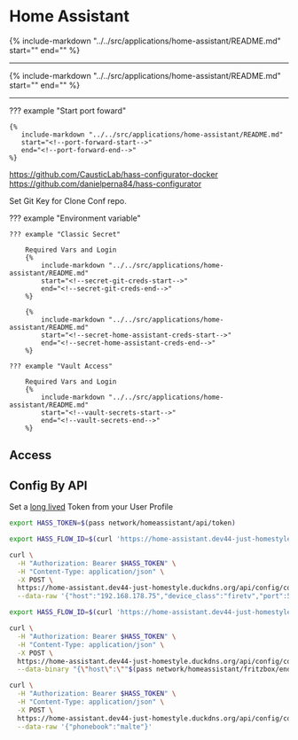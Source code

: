 # Home Assistant

{%
   include-markdown "../../src/applications/home-assistant/README.md"
   start="<!--description-start-->"
   end="<!--description-end-->"
%}

---

{%
   include-markdown "../../src/applications/home-assistant/README.md"
   start="<!--header-start-->"
   end="<!--header-end-->"
%}

---


??? example "Start port foward"

    {%
       include-markdown "../../src/applications/home-assistant/README.md"
       start="<!--port-forward-start-->"
       end="<!--port-forward-end-->"
    %}



https://github.com/CausticLab/hass-configurator-docker
https://github.com/danielperna84/hass-configurator


Set Git Key for Clone Conf repo.


??? example "Environment variable"

    ??? example "Classic Secret"

        Required Vars and Login
        {%
            include-markdown "../../src/applications/home-assistant/README.md"
            start="<!--secret-git-creds-start-->"
            end="<!--secret-git-creds-end-->"
        %}

        {%
            include-markdown "../../src/applications/home-assistant/README.md"
            start="<!--secret-home-assistant-creds-start-->"
            end="<!--secret-home-assistant-creds-end-->"
        %}

    ??? example "Vault Access"

        Required Vars and Login
        {%
            include-markdown "../../src/applications/home-assistant/README.md"
            start="<!--vault-secrets-start-->"
            end="<!--vault-secrets-end-->"
        %}


## Access

## Config By API

Set a [long lived](https://developers.home-assistant.io/docs/auth_api/#long-lived-access-token) Token from your User Profile

```sh
export HASS_TOKEN=$(pass network/homeassistant/api/token)
```


```sh
export HASS_FLOW_ID=$(curl 'https://home-assistant.dev44-just-homestyle.duckdns.org/api/config/config_entries/flow' -H "Authorization: Bearer $HASS_TOKEN" -H "Content-Type: application/json" --data-raw '{"handler":"androidtv","show_advanced_options":false}' --compressed -s | jq -r '.flow_id')
```

```sh
curl \
  -H "Authorization: Bearer $HASS_TOKEN" \
  -H "Content-Type: application/json" \
  -X POST \
  https://home-assistant.dev44-just-homestyle.duckdns.org/api/config/config_entries/flow/$HASS_FLOW_ID \
  --data-raw '{"host":"192.168.178.75","device_class":"firetv","port":5555}'
```


```sh
export HASS_FLOW_ID=$(curl 'https://home-assistant.dev44-just-homestyle.duckdns.org/api/config/config_entries/flow' -H "Authorization: Bearer $HASS_TOKEN" -H "Content-Type: application/json" --data-raw '{"handler":"fritzbox_callmonitor","show_advanced_options":false}' --compressed -s | jq -r '.flow_id')
```
```sh
curl \
  -H "Authorization: Bearer $HASS_TOKEN" \
  -H "Content-Type: application/json" \
  -X POST \
  https://home-assistant.dev44-just-homestyle.duckdns.org/api/config/config_entries/flow/$HASS_FLOW_ID \
  --data-binary "{\"host\":\""$(pass network/homeassistant/fritzbox/endpoint)"\",\"port\":1012,\"username\":\""$(pass network/homeassistant/fritzbox/user)"\" ,\"password\":\""$(pass network/homeassistant/fritzbox/password)"\"}"  
```

```sh
curl \
  -H "Authorization: Bearer $HASS_TOKEN" \
  -H "Content-Type: application/json" \
  -X POST \
  https://home-assistant.dev44-just-homestyle.duckdns.org/api/config/config_entries/flow/$HASS_FLOW_ID \
  --data-raw '{"phonebook":"malte"}'
```
